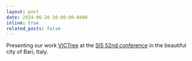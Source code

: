 ```yaml
---
layout: post
date: 2024-06-20 10:00:00-0400
inline: true
related_posts: false
---
```


Presenting our work [VICTree](https://www.biorxiv.org/content/10.1101/2024.02.14.580312v1)
at the [SIS 52nd conference](https://sis2024.sis-statistica.it/)
in the beautiful city of Bari, Italy.

<!-- ![me-presenting](../assets/img/me-presenting.jpg){:width="30%"} -->
<!-- {: style="float: right; margin-left: 1em;"} -->
